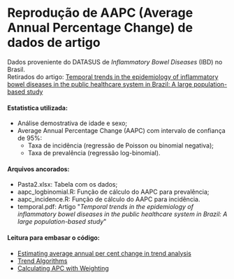 # Reprodução de AAPC (Average Annual Percentage Change) de dados de artigo

Dados proveniente do DATASUS de *Inflammatory Bowel Diseases* (IBD) no Brasil.  
Retirados do artigo: [Temporal trends in the epidemiology of inflammatory bowel diseases in the public healthcare system in Brazil: A large population-based study](https://www.sciencedirect.com/science/article/pii/S2667193X22001156?via%3Dihub#bib0018)

#### Estatistica utilizada:
* Análise demostrativa de idade e sexo;
* Average Annual Percentage Change (AAPC) com intervalo de confiança de 95%:
  * Taxa de incidência (regressão de Poisson ou binomial negativa);
  * Taxa de prevalência (regressão log-binomial).
 

#### Arquivos ancorados:
* Pasta2.xlsx: Tabela com os dados;
* aapc_logbinomial.R: Função de cálculo do AAPC para prevalência;
* aapc_incidence.R: Função de cálculo do AAPC para incidência.
* temporal.pdf: Artigo "*Temporal trends in the epidemiology of inflammatory bowel diseases in the public healthcare system in Brazil: A large population-based study*"



#### Leitura para embasar o código:
* [Estimating average annual per cent change in trend analysis](https://www.ncbi.nlm.nih.gov/pmc/articles/PMC2843083/)
* [Trend Algorithms](https://seer.cancer.gov/seerstat/WebHelp/Trend_Algorithms.htm)
* [Calculating APC with Weighting](https://seer.cancer.gov/seerstat/WebHelp/Calculating_APC_with_Weighting.htm)
